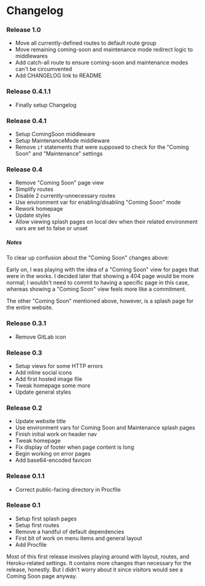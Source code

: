 # Changelog

### Release 1.0
- Move all currently-defined routes to default route group
- Move remaining coming-soon and maintenance mode redirect logic to middlewares
- Add catch-all route to ensure coming-soon and maintenance modes can't be circumvented
- Add CHANGELOG link to README

### Release 0.4.1.1
- Finally setup Changelog

### Release 0.4.1
- Setup ComingSoon middleware
- Setup MaintenanceMode middleware
- Remove `if` statements that were supposed to check for the "Coming Soon" and "Maintenance" settings

### Release 0.4
- Remove "Coming Soon" page view
- Simplify routes
- Disable 2 currently-unnecessary routes
- Use environment var for enabling/disabling "Coming Soon" mode
- Rework homepage
- Update styles
- Allow viewing splash pages on local dev when their related environment vars are set to false or unset

##### Notes
To clear up confusion about the "Coming Soon" changes above:

Early on, I was playing with the idea of a "Coming Soon" view for pages that were in the works. I decided later that showing a 404 page would be more normal; I wouldn't need to commit to having a specific page in this case, whereas showing a "Coming Soon" view feels more like a commitment.

The other "Coming Soon" mentioned above, however, is a splash page for the entire website.

### Release 0.3.1
- Remove GitLab icon

### Release 0.3
- Setup views for some HTTP errors
- Add inline social icons
- Add first hosted image file
- Tweak homepage some more
- Update general styles

### Release 0.2
- Update website title
- Use environment vars for Coming Soon and Maintenance splash pages
- Finish initial work on header nav
- Tweak homepage
- Fix display of footer when page content is long
- Begin working on error pages
- Add base64-encoded favicon

### Release 0.1.1
- Correct public-facing directory in Procfile

### Release 0.1
- Setup first splash pages
- Setup first routes
- Remove a handful of default dependencies
- First bit of work on menu items and general layout
- Add Procfile

Most of this first release involves playing around with layout, routes, and Heroku-related settings. It contains more changes than necessary for the release, honestly. But I didn't worry about it since visitors would see a Coming Soon page anyway.
